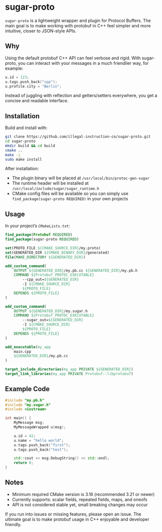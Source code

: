 # sugar-proto

`sugar-proto` is a lightweight wrapper and plugin for Protocol Buffers. The main goal is to make working with protobuf in C++ feel simpler and more intuitive, closer to JSON-style APIs.  

## Why
Using the default protobuf C++ API can feel verbose and rigid. With sugar-proto, you can interact with your messages in a much friendlier way, for example:

```cpp
u.id = 123;
u.tags.push_back("cpp");
u.profile.city = "Berlin";
```  

Instead of juggling with reflection and getters/setters everywhere, you get a concise and readable interface.  

## Installation

Build and install with:

```bash
git clone https://github.com/illegal-instruction-co/sugar-proto.git
cd sugar-proto
mkdir build && cd build
cmake ..
make -j
sudo make install
```

After installation:  
- The plugin binary will be placed at `/usr/local/bin/protoc-gen-sugar`  
- The runtime header will be installed at `/usr/local/include/sugar/sugar_runtime.h`  
- CMake config files will be available so you can simply use `find_package(sugar-proto REQUIRED)` in your own projects  

## Usage

In your project’s `CMakeLists.txt`:

```cmake
find_package(Protobuf REQUIRED)
find_package(sugar-proto REQUIRED)

set(PROTO_FILE ${CMAKE_SOURCE_DIR}/my.proto)
set(GENERATED_DIR ${CMAKE_BINARY_DIR}/generated)
file(MAKE_DIRECTORY ${GENERATED_DIR})

add_custom_command(
    OUTPUT ${GENERATED_DIR}/my.pb.cc ${GENERATED_DIR}/my.pb.h
    COMMAND ${Protobuf_PROTOC_EXECUTABLE}
        --cpp_out=${GENERATED_DIR}
        -I ${CMAKE_SOURCE_DIR}
        ${PROTO_FILE}
    DEPENDS ${PROTO_FILE}
)

add_custom_command(
    OUTPUT ${GENERATED_DIR}/my.sugar.h
    COMMAND ${Protobuf_PROTOC_EXECUTABLE}
        --sugar_out=${GENERATED_DIR}
        -I ${CMAKE_SOURCE_DIR}
        ${PROTO_FILE}
    DEPENDS ${PROTO_FILE}
)

add_executable(my_app
    main.cpp
    ${GENERATED_DIR}/my.pb.cc
)

target_include_directories(my_app PRIVATE ${GENERATED_DIR})
target_link_libraries(my_app PRIVATE Protobuf::libprotobuf)
```

## Example Code

```cpp
#include "my.pb.h"
#include "my.sugar.h"
#include <iostream>

int main() {
    MyMessage msg;
    MyMessageWrapped u(msg);

    u.id = 42;
    u.name = "hello world";
    u.tags.push_back("first");
    u.tags.push_back("test");

    std::cout << msg.DebugString() << std::endl;
    return 0;
}
```

## Notes

- Minimum required CMake version is 3.16 (recommended 3.21 or newer)  
- Currently supports: scalar fields, repeated fields, maps, and oneofs  
- API is not considered stable yet, small breaking changes may occur  

If you run into issues or missing features, please open an issue. The ultimate goal is to make protobuf usage in C++ enjoyable and developer friendly.